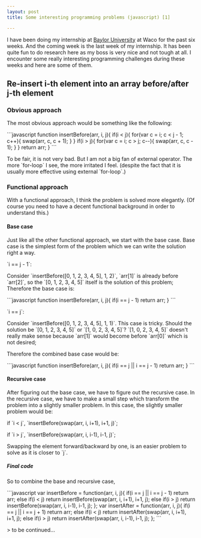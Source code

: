```yaml
---
layout: post
title: Some interesting programming problems (javascript) [1]

---
```

I have been doing my internship at [Baylor University](http://www.baylor.edu/) at Waco for the past six weeks. And the coming week is the last week of my internship. It has been quite fun to do research here as my boss is very nice and not tough at all. I encounter some really interesting programming challenges during these weeks and here are some of them.

## Re-insert i-th element into an array before/after j-th element

### Obvious approach
The most obvious approach would be something like the following:

&#x60;&#x60;&#x60;javascript
function insertBefore(arr, i, j){
  if(i &lt; j){
    for(var c &#x3D; i; c &lt; j - 1; c++){
      swap(arr, c, c + 1);
    }
  }
  if(i &gt; j){
    for(var c &#x3D; i; c &gt; j; c--){
      swap(arr, c, c - 1);
    }
  }
  return arr;
}
&#x60;&#x60;&#x60;

To be fair, it is not very bad. But I am not a big fan of external operator. The more &#x60;for-loop&#x60; I see, the more irritated I feel. (despite the fact that it is usually more effective using external &#x60;for-loop&#x60;.)

### Functional approach
With a functional approach, I think the problem is solved more elegantly. (Of course you need to have a decent functional background in order to understand this.)

#### Base case
Just like all the other functional approach, we start with the base case. Base case is the simplest form of the problem which we can write the solution right a way.

&#x60;i &#x3D;&#x3D; j - 1&#x60;:

Consider &#x60;insertBefore([0, 1, 2, 3, 4, 5], 1, 2)&#x60;, &#x60;arr[1]&#x60; is already before &#x60;arr[2]&#x60;, so the &#x60;[0, 1, 2, 3, 4, 5]&#x60; itself is the solution of this problem; Therefore the base case is:

&#x60;&#x60;&#x60;javascript
function insertBefore(arr, i, j){
	if(i &#x3D;&#x3D; j - 1) return arr;
}
&#x60;&#x60;&#x60;

&#x60;i &#x3D;&#x3D; j&#x60;:

Consider &#x60;insertBefore([0, 1, 2, 3, 4, 5], 1, 1)&#x60;. This case is tricky. Should the solution be &#x60;[0, 1, 2, 3, 4, 5]&#x60; or &#x60;[1, 0, 2, 3, 4, 5]&#x60;? &#x60;[1, 0, 2, 3, 4, 5]&#x60; doesn&#x27;t really make sense because &#x60;arr[1]&#x60; would become before &#x60;arr[0]&#x60; which is not desired; 

Therefore the combined base case would be:

&#x60;&#x60;&#x60;javascript
function insertBefore(arr, i, j){
	if(i &#x3D;&#x3D; j || i &#x3D;&#x3D; j - 1) return arr;
}
&#x60;&#x60;&#x60;

#### Recursive case
After figuring out the base case, we have to figure out the recursive case. In the recursive case, we have to make a small step which transform the problem into a slightly smaller problem. In this case, the slightly smaller problem would be:

if &#x60;i &lt; j&#x60;, &#x60;insertBefore(swap(arr, i, i+1), i+1, j)&#x60;;

if &#x60;i &gt; j&#x60;, &#x60;insertBefore(swap(arr, i, i-1), i-1, j)&#x60;;

Swapping the element forward/backward by one, is an easier problem to solve as it is closer to &#x60;j&#x60;. 

##### Final code
So to combine the base and recursive case, 

&#x60;&#x60;&#x60;javascript
var insertBefore &#x3D; function(arr, i, j){
  if(i &#x3D;&#x3D; j || i &#x3D;&#x3D; j - 1) return arr;
  else if(i &lt; j) return insertBefore(swap(arr, i, i+1), i+1, j);
  else if(i &gt; j) return insertBefore(swap(arr, i, i-1), i-1, j);
};
var insertAfter &#x3D; function(arr, i, j){
  if(i &#x3D;&#x3D; j || i &#x3D;&#x3D; j + 1) return arr;
  else if(i &lt; j) return insertAfter(swap(arr, i, i+1), i+1, j);
  else if(i &gt; j) return insertAfter(swap(arr, i, i-1), i-1, j);
};
&#x60;&#x60;&#x60;

&gt; to be continued...

